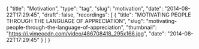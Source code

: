 {
  "title": "Motivation",
  "type": "tag",
  "slug": "motivation",
  "date": "2014-08-22T17:29:45",
  "draft": false,
  "recordings": [
    {
      "title": "MOTIVATING PEOPLE THROUGH THE LANGUAGE OF APPRECIATION",
      "slug": "motivating-people-through-the-language-of-appreciation",
      "thumbnail": "https://i.vimeocdn.com/video/486708418_295x166.jpg",
      "date": "2014-08-22T17:29:45"
    }
  ]
}
